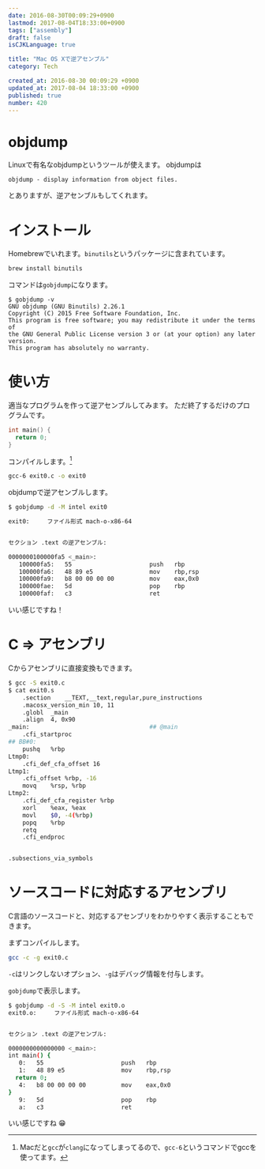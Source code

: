 ```yaml
---
date: 2016-08-30T00:09:29+0900
lastmod: 2017-08-04T18:33:00+0900
tags: ["assembly"]
draft: false
isCJKLanguage: true

title: "Mac OS Xで逆アセンブル"
category: Tech

created_at: 2016-08-30 00:09:29 +0900
updated_at: 2017-08-04 18:33:00 +0900
published: true
number: 420
---
```


# objdump
Linuxで有名なobjdumpというツールが使えます。
objdumpは

```
objdump - display information from object files.
```

とありますが、逆アセンブルもしてくれます。

# インストール
Homebrewでいれます。`binutils`というパッケージに含まれています。

```bash
brew install binutils
```

コマンドは`gobjdump`になります。

```
$ gobjdump -v
GNU objdump (GNU Binutils) 2.26.1
Copyright (C) 2015 Free Software Foundation, Inc.
This program is free software; you may redistribute it under the terms of
the GNU General Public License version 3 or (at your option) any later version.
This program has absolutely no warranty.
```

# 使い方
適当なプログラムを作って逆アセンブルしてみます。
ただ終了するだけのプログラムです。

```c:exit0.c
int main() {
  return 0;
}
```

コンパイルします。[^1]

[^1]: Macだと`gcc`が`clang`になってしまってるので、`gcc-6`というコマンドでgccを使ってます。

```bash
gcc-6 exit0.c -o exit0
```

objdumpで逆アセンブルします。

```bash
$ gobjdump -d -M intel exit0

exit0:     ファイル形式 mach-o-x86-64


セクション .text の逆アセンブル:

0000000100000fa5 <_main>:
   100000fa5:	55                   	push   rbp
   100000fa6:	48 89 e5             	mov    rbp,rsp
   100000fa9:	b8 00 00 00 00       	mov    eax,0x0
   100000fae:	5d                   	pop    rbp
   100000faf:	c3                   	ret
```

いい感じですね！

# C => アセンブリ
Cからアセンブリに直接変換もできます。

```bash
$ gcc -S exit0.c
$ cat exit0.s
	.section	__TEXT,__text,regular,pure_instructions
	.macosx_version_min 10, 11
	.globl	_main
	.align	4, 0x90
_main:                                  ## @main
	.cfi_startproc
## BB#0:
	pushq	%rbp
Ltmp0:
	.cfi_def_cfa_offset 16
Ltmp1:
	.cfi_offset %rbp, -16
	movq	%rsp, %rbp
Ltmp2:
	.cfi_def_cfa_register %rbp
	xorl	%eax, %eax
	movl	$0, -4(%rbp)
	popq	%rbp
	retq
	.cfi_endproc


.subsections_via_symbols
```

# ソースコードに対応するアセンブリ
C言語のソースコードと、対応するアセンブリをわかりやすく表示することもできます。

まずコンパイルします。

```bash
gcc -c -g exit0.c
```

`-c`はリンクしないオプション、`-g`はデバッグ情報を付与します。

`gobjdump`で表示します。

```bash
$ gobjdump -d -S -M intel exit0.o
exit0.o:     ファイル形式 mach-o-x86-64


セクション .text の逆アセンブル:

0000000000000000 <_main>:
int main() {
   0:	55                   	push   rbp
   1:	48 89 e5             	mov    rbp,rsp
  return 0;
   4:	b8 00 00 00 00       	mov    eax,0x0
}
   9:	5d                   	pop    rbp
   a:	c3                   	ret
```

いい感じですね :grin: 
